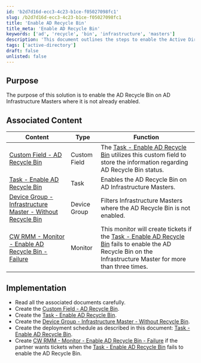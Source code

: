 ```yaml
---
id: 'b2d7d16d-ecc3-4c23-b1ce-f05027098fc1'
slug: /b2d7d16d-ecc3-4c23-b1ce-f05027098fc1
title: 'Enable AD Recycle Bin'
title_meta: 'Enable AD Recycle Bin'
keywords: ['ad', 'recycle', 'bin', 'infrastructure', 'masters']
description: 'This document outlines the steps to enable the Active Directory Recycle Bin on Active Directory Infrastructure Masters where it is not already enabled. It includes associated content such as custom fields, tasks, device groups, and monitoring setups to ensure successful implementation and failure tracking.'
tags: ['active-directory']
draft: false
unlisted: false
---
```


## Purpose

The purpose of this solution is to enable the AD Recycle Bin on AD Infrastructure Masters where it is not already enabled.

## Associated Content

| Content                                                                                 | Type         | Function                                                                                                                                                           |
|-----------------------------------------------------------------------------------------|--------------|--------------------------------------------------------------------------------------------------------------------------------------------------------------------|
| [Custom Field - AD Recycle Bin](/docs/e4801a6f-1945-4aee-bd39-1601a185b9eb)       | Custom Field | The [Task - Enable AD Recycle Bin](/docs/bb53445d-532a-4ec4-b4c5-3f8d0610d6f7) utilizes this custom field to store the information regarding AD Recycle Bin status. |
| [Task - Enable AD Recycle Bin](/docs/bb53445d-532a-4ec4-b4c5-3f8d0610d6f7)       | Task         | Enables the AD Recycle Bin on AD Infrastructure Masters.                                                                                                         |
| [Device Group - Infrastructure Master - Without Recycle Bin](/docs/24509826-3f15-4594-8bb2-4f801709720b) | Device Group | Filters Infrastructure Masters where the AD Recycle Bin is not enabled.                                                                                          |
| [CW RMM - Monitor - Enable AD Recycle Bin - Failure](/docs/2d98b419-3d5d-4278-a4ce-f2cacba569c5) | Monitor      | This monitor will create tickets if the [Task - Enable AD Recycle Bin](/docs/bb53445d-532a-4ec4-b4c5-3f8d0610d6f7) fails to enable the AD Recycle Bin on the Infrastructure Master for more than three times. |

## Implementation

- Read all the associated documents carefully.
- Create the [Custom Field - AD Recycle Bin](/docs/e4801a6f-1945-4aee-bd39-1601a185b9eb).
- Create the [Task - Enable AD Recycle Bin](/docs/bb53445d-532a-4ec4-b4c5-3f8d0610d6f7).
- Create the [Device Group - Infrastructure Master - Without Recycle Bin](/docs/24509826-3f15-4594-8bb2-4f801709720b).
- Create the deployment schedule as described in this document: [Task - Enable AD Recycle Bin](/docs/bb53445d-532a-4ec4-b4c5-3f8d0610d6f7).
- Create [CW RMM - Monitor - Enable AD Recycle Bin - Failure](/docs/2d98b419-3d5d-4278-a4ce-f2cacba569c5) if the partner wants tickets when the [Task - Enable AD Recycle Bin](/docs/bb53445d-532a-4ec4-b4c5-3f8d0610d6f7) fails to enable the AD Recycle Bin.